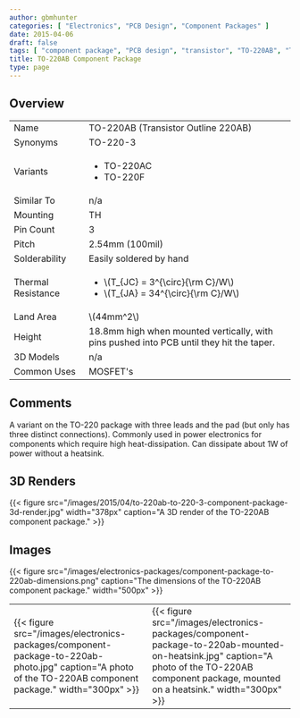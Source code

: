 ```yaml
---
author: gbmhunter
categories: [ "Electronics", "PCB Design", "Component Packages" ]
date: 2015-04-06
draft: false
tags: [ "component package", "PCB design", "transistor", "TO-220AB", "TO-220-3" ]
title: TO-220AB Component Package
type: page
---
```


## Overview

<table>
<tbody >
<tr >
<td >Name</td>

<td >TO-220AB (Transistor Outline 220AB)
</td>
</tr>
<tr >
<td >Synonyms</td>
<td >TO-220-3</td>
</tr>
<tr >
<td >Variants</td>
<td >
<ul>
<li>TO-220AC</li>
<li>TO-220F</li>
</ul>
</td>
</tr>
<tr >

<td >Similar To</td>
<td >n/a</td>
</tr>
<tr >

<td >Mounting
</td>

<td >TH
</td>
</tr>
<tr >

<td >Pin Count
</td>

<td >3
</td>
</tr>
<tr >

<td >Pitch
</td>

<td >2.54mm (100mil)
</td>
</tr>
<tr >

<td >Solderability
</td>

<td >Easily soldered by hand
</td>
</tr>
<tr >

<td >Thermal Resistance
</td>

<td >

<ul>
<li>\(T_{JC} = 3^{\circ}{\rm C}/W\)</li>
<li>\(T_{JA} = 34^{\circ}{\rm C}/W\)</li>
</ul>

</td>
</tr>
<tr >

<td >Land Area
</td>

<td >\(44mm^2\)
</td>
</tr>
<tr >

<td >Height
</td>

<td >18.8mm high when mounted vertically, with pins pushed into PCB until they hit the taper.
</td>
</tr>
<tr >

<td >3D Models
</td>

<td >n/a
</td>
</tr>
<tr >

<td >Common Uses
</td>

<td >MOSFET's
</td>
</tr>
</tbody>
</table>

## Comments

A variant on the TO-220 package with three leads and the pad (but only has three distinct connections). Commonly used in power electronics for components which require high heat-dissipation. Can dissipate about 1W of power without a heatsink.

## 3D Renders

{{< figure src="/images/2015/04/to-220ab-to-220-3-component-package-3d-render.jpg" width="378px" caption="A 3D render of the TO-220AB component package."  >}}

## Images

{{< figure src="/images/electronics-packages/component-package-to-220ab-dimensions.png" caption="The dimensions of the TO-220AB component package."  width="500px" >}}

<table>
<tbody >
<tr >

<td >{{< figure src="/images/electronics-packages/component-package-to-220ab-photo.jpg" caption="A photo of the TO-220AB component package."  width="300px" >}}
</td>

<td >{{< figure src="/images/electronics-packages/component-package-to-220ab-mounted-on-heatsink.jpg" caption="A photo of the TO-220AB component package, mounted on a heatsink."  width="300px" >}}
</td>
</tr>
</tbody>
</table>